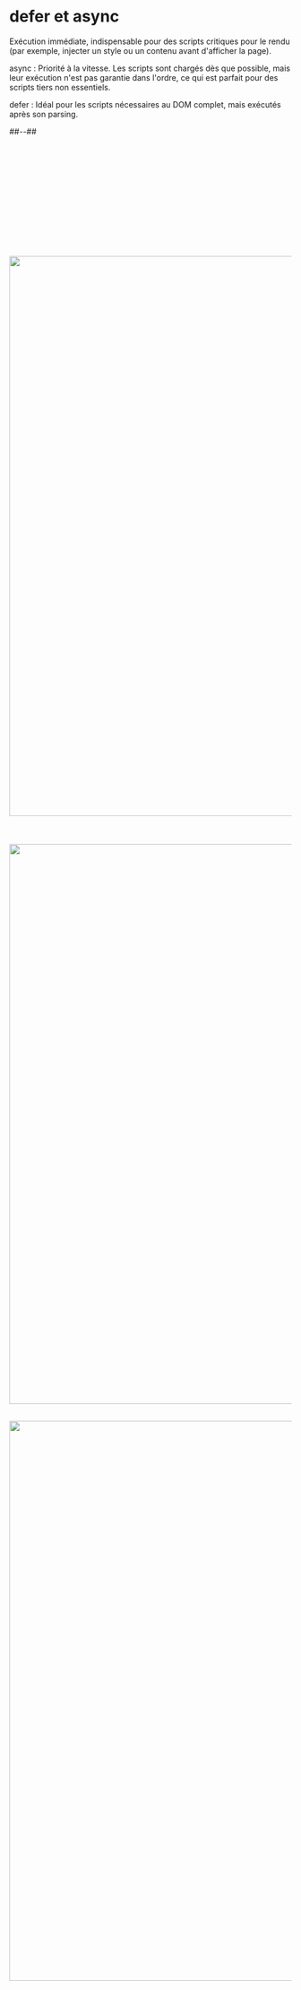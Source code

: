 <!-- .slide: class="two-column with-code columns-40-60" -->
# defer et async


Exécution immédiate, indispensable pour des scripts critiques pour le rendu (par exemple, injecter un style ou un contenu avant d'afficher la page).

<!-- .element: class="fragment" data-fragment-index="1"-->

async : Priorité à la vitesse. Les scripts sont chargés dès que possible, mais leur exécution n'est pas garantie dans l'ordre, ce qui est parfait pour des scripts tiers non essentiels.

<!-- .element: class="fragment" data-fragment-index="2"-->

defer : Idéal pour les scripts nécessaires au DOM complet, mais exécutés après son parsing.

<!-- .element: class="fragment" data-fragment-index="3"-->

##--##

<img src="./assets/images/03-speed/script.svg" class="03-load" style="width: 1000px; height: auto; margin-top:200px"  />

<!-- .element: class="fragment" data-fragment-index="1"-->

<img src="./assets/images/03-speed/async.svg" class="03-load" style="width: 1000px; height: auto; margin-top:50px"  />

<!-- .element: class="fragment" data-fragment-index="2"-->

<img src="./assets/images/03-speed/defer.svg" class="03-load" style="width: 1000px; height: auto; margin-top:30px"  />

<!-- .element: class="fragment" data-fragment-index="3"-->
